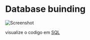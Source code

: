 # Database buinding

![Screenshot](AmgChocolate.drawio.png)


visualize o codigo em [SQL](AmgChocolate.sql)
